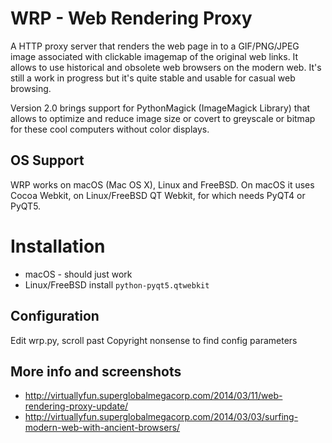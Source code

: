 # WRP - Web Rendering Proxy
A HTTP proxy server that renders the web page in to a GIF/PNG/JPEG image associated with clickable imagemap of the original web links. It allows to use historical and obsolete web browsers on the modern web. It's still a work in progress but it's quite stable and usable for casual web browsing.

Version 2.0 brings support for PythonMagick (ImageMagick Library) that allows to optimize and reduce image size or covert to greyscale or bitmap for these cool computers without color displays.

## OS Support
WRP works on macOS (Mac OS X), Linux and FreeBSD. On macOS it uses Cocoa Webkit, on Linux/FreeBSD QT Webkit, for which needs PyQT4 or PyQT5.

# Installation
* macOS - should just work
* Linux/FreeBSD install `python-pyqt5.qtwebkit`

## Configuration
Edit wrp.py, scroll past Copyright nonsense to find config parameters

## More info and screenshots
* http://virtuallyfun.superglobalmegacorp.com/2014/03/11/web-rendering-proxy-update/
* http://virtuallyfun.superglobalmegacorp.com/2014/03/03/surfing-modern-web-with-ancient-browsers/
